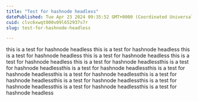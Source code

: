 ```yaml
---
title: "Test for hashnode headless"
datePublished: Tue Apr 23 2024 09:35:52 GMT+0000 (Coordinated Universal Time)
cuid: clvc6xwqt000v09l652937s7r
slug: test-for-hashnode-headless

---
```


this is a test for hashnode headless this is a test for hashnode headless this is a test for hashnode headless this is a test for hashnode headless this is a test for hashnode headless this is a test for hashnode headlessthis is a test for hashnode headlessthis is a test for hashnode headlessthis is a test for hashnode headlessthis is a test for hashnode headlessthis is a test for hashnode headlessthis is a test for hashnode headlessthis is a test for hashnode headlessthis is a test for hashnode headlessthis is a test for hashnode headless
